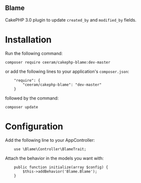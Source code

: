 Blame
-----

CakePHP 3.0 plugin to update `created_by` and `modified_by` fields.

Installation
============

Run the following command:

`composer require ceeram/cakephp-blame:dev-master`

or add the following lines to your application's `composer.json`:

```
    "require": {
        "ceeram/cakephp-blame": "dev-master"
    }
```

followed by the command:

`composer update`

Configuration
=============

Add the following line to your AppController:

```
    use \Blame\Controller\BlameTrait;
```

Attach the behavior in the models you want with:

```
    public function initialize(array $config) {
        $this->addBehavior('Blame.Blame');
    }
```